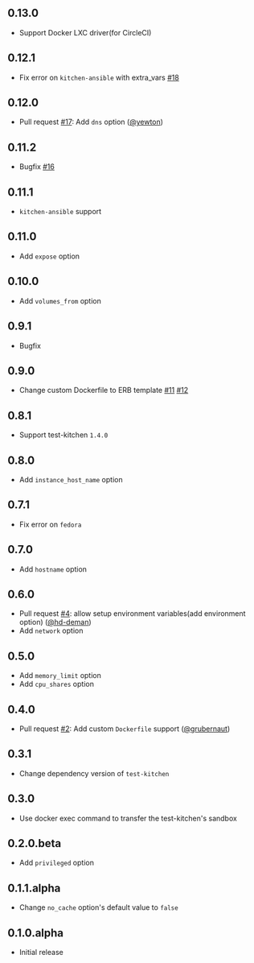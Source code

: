 ## 0.13.0

* Support Docker LXC driver(for CircleCI)

## 0.12.1

* Fix error on `kitchen-ansible` with extra_vars [#18][]

## 0.12.0

* Pull request [#17][]: Add `dns` option ([@yewton][])

## 0.11.2

* Bugfix [#16][]

## 0.11.1

* `kitchen-ansible` support

## 0.11.0

* Add `expose` option

## 0.10.0

* Add `volumes_from` option

## 0.9.1

* Bugfix

## 0.9.0

* Change custom Dockerfile to ERB template [#11][] [#12][]

## 0.8.1

* Support test-kitchen `1.4.0`

## 0.8.0

* Add `instance_host_name` option

## 0.7.1

* Fix error on `fedora`

## 0.7.0

* Add `hostname` option

## 0.6.0

* Pull request [#4][]: allow setup environment variables(add environment option) ([@hd-deman][])
* Add `network` option

## 0.5.0

* Add `memory_limit` option
* Add `cpu_shares` option

## 0.4.0

* Pull request [#2][]: Add custom `Dockerfile` support ([@grubernaut][])

## 0.3.1

* Change dependency version of `test-kitchen`

## 0.3.0

* Use docker exec command to transfer the test-kitchen's sandbox

## 0.2.0.beta

* Add `privileged` option

## 0.1.1.alpha

* Change `no_cache` option's default value to `false`

## 0.1.0.alpha

* Initial release

<!--- The following link definition list is generated by PimpMyChangelog --->
[#2]: https://github.com/marcy-terui/kitchen-docker_cli/issues/2
[#4]: https://github.com/marcy-terui/kitchen-docker_cli/issues/4
[#11]: https://github.com/marcy-terui/kitchen-docker_cli/issues/11
[#12]: https://github.com/marcy-terui/kitchen-docker_cli/issues/12
[#16]: https://github.com/marcy-terui/kitchen-docker_cli/issues/16
[#17]: https://github.com/marcy-terui/kitchen-docker_cli/issues/17
[#18]: https://github.com/marcy-terui/kitchen-docker_cli/issues/18
[@grubernaut]: https://github.com/grubernaut
[@hd-deman]: https://github.com/hd-deman
[@yewton]: https://github.com/yewton
